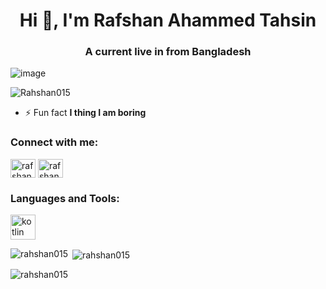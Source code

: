 <h1 align="center">Hi 👋, I'm Rafshan Ahammed Tahsin</h1>
<h3 align="center">A current live in from Bangladesh</h3>

![image](https://github.com/Rafshan015/Rafshan015/assets/148086128/9d9309e7-c415-44a0-83cb-e22071fea791)

<p align="left"> <img src="https://komarev.com/ghpvc/?username=Rahshan015&label=Profile%20views&color=0e75b6&style=flat" alt="Rahshan015" /> </p>

- ⚡ Fun fact **I thing I am boring**

<h3 align="left">Connect with me:</h3>
<p align="left">
<a href="https://fb.com/rafshan ahammed tahsin.0101" target="blank"><img align="center" src="https://raw.githubusercontent.com/rahuldkjain/github-profile-readme-generator/master/src/images/icons/Social/facebook.svg" alt="rafshan ahammed tahsin.0101" height="30" width="40" /></a>
<a href="https://instagram.com/rafshan ahammed tahsin" target="blank"><img align="center" src="https://raw.githubusercontent.com/rahuldkjain/github-profile-readme-generator/master/src/images/icons/Social/instagram.svg" alt="rafshan ahammed tahsin" height="30" width="40" /></a>
</p>

<h3 align="left">Languages and Tools:</h3>
<p align="left"> <a href="https://kotlinlang.org" target="_blank" rel="noreferrer"> <img src="https://www.vectorlogo.zone/logos/kotlinlang/kotlinlang-icon.svg" alt="kotlin" width="40" height="40"/> </a> </p>

<p><img align="left" src="https://github-readme-stats.vercel.app/api/top-langs?username=rahshan015&show_icons=true&locale=en&layout=compact" alt="rahshan015" /></p>

<p>&nbsp;<img align="center" src="https://github-readme-stats.vercel.app/api?username=rahshan015&show_icons=true&locale=en" alt="rahshan015" /></p>

<p><img align="center" src="https://github-readme-streak-stats.herokuapp.com/?user=rahshan015&" alt="rahshan015" /></p>
